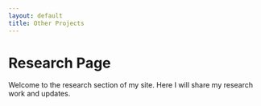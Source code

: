```yaml
---
layout: default
title: Other Projects
---
```


# Research Page

Welcome to the research section of my site. Here I will share my research work and updates.